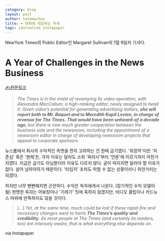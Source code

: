 ```yaml
--- 
category: blog
layout: post
author: telemachus
title: ➦ 변화에 대응하는 자세
tags: journalism instapaper
--- 
```



NewYork Times의 Public Editor인 Margaret Sullivan의 1월 9일자 기사다. 

# A Year of Challenges in the News Business­
 
 [✍원문링크](http://www.nytimes.com/2016/01/10/public-editor/a-year-of-challenges-in-the-news-business.html)
 
 
> _The Times is in the midst of revamping its video operation, with Alexandra MacCallum, a high-ranking editor, newly assigned to head it. Given video’s potential for generating advertising dollars, **she will report both to Mr. Baquet and to Meredith Kopit Levien, in charge of revenue for The Times. That would have been unheard-of a decade ago**, but there is now much greater cooperation between the business side and the newsroom, including the appointment of a newsroom editor in charge of developing newsroom projects that appeal to corporate sponsors._

뉴스룸에서 회사의 수익적인 측면을 먼저 고려하는 건 한때 금기였다. '위장막'이든 '자존심' 혹은 '젠체'든, 각자 이유는 달라도 소위 '찌라시'부터 '언론'에 이르기까지 마찬가지였다. 지금은 금기도 아닐뿐더러 이유도 다르지 않다. 굳이 따지자면 달라야 할 이유가 없다. 살아 남아야하기 때문이다. '타임지' 조차도 피할 수 없는 상황이라니 위안거리는 되겠다.

하지만 너무 뻔뻔해지면 곤란하다. 수익은 독자에게서 나온다. (장기적인 수익 모델이 될) 현명한 독자는 어뷰징이나 '기레기' 짓에 혹하지 않겠지만, 비디오 클립이나 카드뉴스 따위에 만족하지도 않을 것이다.

> [...] _Yet, at the same time, much could be lost if these rapid-fire and necessary changes were to harm **The Times’s quality and credibility**. As most people at The Times (and certainly its readers, too) are intensely aware, that is what everything else depends on._

via Instapaper
